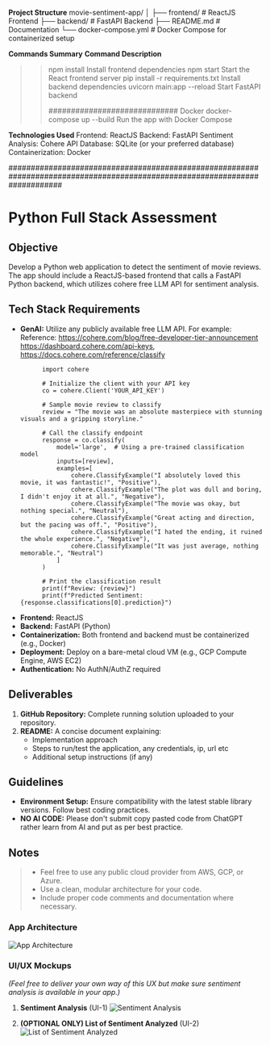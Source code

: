 **Project Structure**
movie-sentiment-app/
│
├── frontend/          # ReactJS Frontend
├── backend/           # FastAPI Backend
├── README.md          # Documentation
└── docker-compose.yml # Docker Compose for containerized setup

**Commands Summary**
**Command	Description**
>> npm install	Install frontend dependencies
>> npm start	Start the React frontend server
>> pip install -r requirements.txt	Install backend dependencies
>> uvicorn main:app --reload	Start FastAPI backend
>>
>> #############################
>> Docker 
>> docker-compose up --build	Run the app with Docker Compose
>
**Technologies Used**
Frontend: ReactJS
Backend: FastAPI
Sentiment Analysis: Cohere API
Database: SQLite (or your preferred database)
Containerization: Docker

############################################################################################################################


# Python Full Stack Assessment

## Objective
Develop a Python web application to detect the sentiment of movie reviews. The app should include a ReactJS-based frontend that calls a FastAPI Python backend, which utilizes cohere free LLM API for sentiment analysis.

## Tech Stack Requirements
- **GenAI:** Utilize any publicly available free LLM API. For example:
  Reference: https://cohere.com/blog/free-developer-tier-announcement https://dashboard.cohere.com/api-keys, https://docs.cohere.com/reference/classify 
  ```
        import cohere

        # Initialize the client with your API key
        co = cohere.Client('YOUR_API_KEY')

        # Sample movie review to classify
        review = "The movie was an absolute masterpiece with stunning visuals and a gripping storyline."

        # Call the classify endpoint
        response = co.classify(
            model='large',  # Using a pre-trained classification model
            inputs=[review],
            examples=[
                cohere.ClassifyExample("I absolutely loved this movie, it was fantastic!", "Positive"),
                cohere.ClassifyExample("The plot was dull and boring, I didn't enjoy it at all.", "Negative"),
                cohere.ClassifyExample("The movie was okay, but nothing special.", "Neutral"),
                cohere.ClassifyExample("Great acting and direction, but the pacing was off.", "Positive"),
                cohere.ClassifyExample("I hated the ending, it ruined the whole experience.", "Negative"),
                cohere.ClassifyExample("It was just average, nothing memorable.", "Neutral")
            ]
        )

        # Print the classification result
        print(f"Review: {review}")
        print(f"Predicted Sentiment: {response.classifications[0].prediction}")
  ```
- **Frontend:** ReactJS
- **Backend:** FastAPI (Python)
- **Containerization:** Both frontend and backend must be containerized (e.g., Docker)
- **Deployment:** Deploy on a bare-metal cloud VM (e.g., GCP Compute Engine, AWS EC2)
- **Authentication:** No AuthN/AuthZ required

## Deliverables
1. **GitHub Repository:** Complete running solution uploaded to your repository.
2. **README:** A concise document explaining:
   - Implementation approach
   - Steps to run/test the application, any credentials, ip, url etc
   - Additional setup instructions (if any)

## Guidelines
- **Environment Setup:** Ensure compatibility with the latest stable library versions. Follow best coding practices.
- **NO AI CODE:** Please don't submit copy pasted code from ChatGPT rather learn from AI and put as per best practice.

## Notes
> - Feel free to use any public cloud provider from AWS, GCP, or Azure.
> - Use a clean, modular architecture for your code.
> - Include proper code comments and documentation where necessary.

### App Architecture
![App Architecture](AppArchitecture.png)

### UI/UX Mockups
_(Feel free to deliver your own way of this UX but make sure sentiment analysis is available in your app.)_

1. **Sentiment Analysis** (UI-1)
![Sentiment Analysis](UXScreen1.png)

1. **(OPTIONAL ONLY) List of Sentiment Analyzed** (UI-2)
![List of Sentiment Analyzed](UXScreen2.png)







